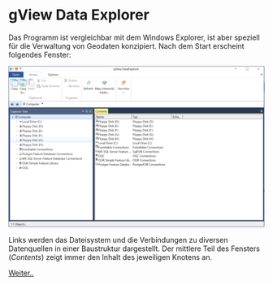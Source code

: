 gView Data Explorer
===================

Das Programm ist vergleichbar mit dem Windows Explorer, ist aber speziell für die Verwaltung 
von Geodaten konzipiert. Nach dem Start erscheint folgendes Fenster:

![dataexplorer1](img/dataexplorer1.png)

Links werden das Dateisystem und die Verbindungen zu diversen Datenquellen in einer Baustruktur dargestellt. 
Der mittlere Teil des Fensters (*Contents*) zeigt immer den Inhalt des jeweiligen Knotens an.

[Weiter..](../../server/index.md)